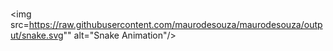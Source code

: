 ###
<img src=https://raw.githubusercontent.com/maurodesouza/maurodesouza/output/snake.svg"" alt="Snake Animation"/>
###
